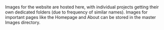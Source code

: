 Images for the website are hosted here, with individual projects getting their own dedicated folders (due to frequency of similar names). Images for important pages like the Homepage and About can be stored in the master Images directory.
